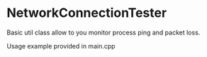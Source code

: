 # NetworkConnectionTester

Basic util class allow to you monitor process ping and packet loss.

Usage example provided in main.cpp
